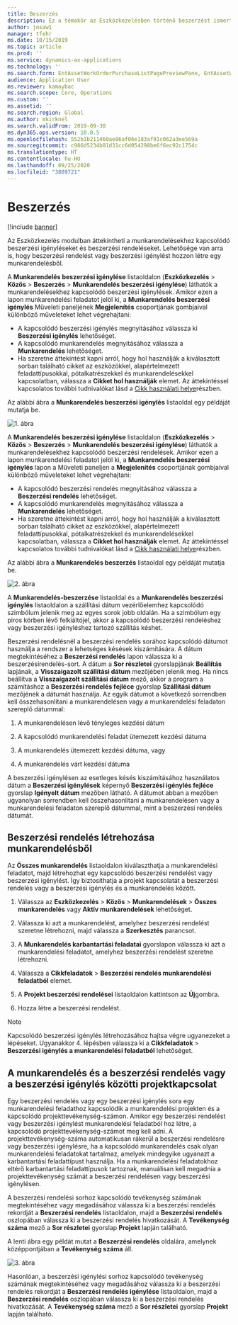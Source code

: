 ```yaml
---
title: Beszerzés
description: Ez a témakör az Eszközkezelésben történő beszerzést ismerteti.
author: josaw1
manager: tfehr
ms.date: 10/15/2019
ms.topic: article
ms.prod: ''
ms.service: dynamics-ax-applications
ms.technology: ''
ms.search.form: EntAssetWorkOrderPurchaseListPagePreviewPane, EntAssetWorkOrderPurchaseListPage, EntAssetWorkOrderPurchaseLineAmountInfoPart, EntAssetWorkOrderPurchReqListPage
audience: Application User
ms.reviewer: kamaybac
ms.search.scope: Core, Operations
ms.custom: ''
ms.assetid: ''
ms.search.region: Global
ms.author: mkirknel
ms.search.validFrom: 2019-09-30
ms.dyn365.ops.version: 10.0.5
ms.openlocfilehash: 552b1b211460ae86af06e183af91c062a3ee569a
ms.sourcegitcommit: c986d5234b81d31cc6d054298be6f6ec92c1754c
ms.translationtype: HT
ms.contentlocale: hu-HU
ms.lasthandoff: 09/25/2020
ms.locfileid: "3889721"
---
```

# <a name="procurement"></a>Beszerzés

[!include [banner](../../includes/banner.md)]

Az Eszközkezelés modulban áttekintheti a munkarendelésekhez kapcsolódó beszerzési igényléseket és beszerzési rendeléseket. Lehetősége van arra is, hogy beszerzési rendelést vagy beszerzési igénylést hozzon létre egy munkarendelésből.

A **Munkarendelés beszerzési igénylése** listaoldalon (**Eszközkezelés** > **Közös** > **Beszerzés** > **Munkarendelés beszerzési igénylése**) láthatók a munkarendelésekhez kapcsolódó beszerzési igénylések. Amikor ezen a lapon munkarendelési feladatot jelöl ki, a **Munkarendelés beszerzési igénylés** Műveleti paneljének **Megjelenítés** csoportjának gombjaival különböző műveleteket lehet végrehajtani:

- A kapcsolódó beszerzési igénylés megnyitásához válassza ki **Beszerzési igénylés** lehetőséget. 
- A kapcsolódó munkarendelés megnyitásához válassza a **Munkarendelés** lehetőséget.
- Ha szeretne áttekintést kapni arról, hogy hol használják a kiválasztott sorban található cikket az eszközökkel, alapértelmezett feladattípusokkal, pótalkatrészekkel és munkarendelésekkel kapcsolatban, válassza a **Cikket hol használják** elemet. Az áttekintéssel kapcsolatos további tudnivalókat lásd a [Cikk használati helye](../controlling-and-reporting/item-where-used.md)részben.

Az alábbi ábra a **Munkarendelés beszerzési igénylés** listaoldal egy példáját mutatja be.

![1. ábra](media/08-work-orders.png)


A **Munkarendelés beszerzési igénylése** listaoldalon (**Eszközkezelés** > **Közös** > **Beszerzés** > **Munkarendelés beszerzési igénylése**) láthatók a munkarendelésekhez kapcsolódó beszerzési rendelések. Amikor ezen a lapon munkarendelési feladatot jelöl ki, a **Munkarendelés beszerzési igénylés** lapon a Műveleti paneljen a **Megjelenítés** csoportjának gombjaival különböző műveleteket lehet végrehajtani:

- A kapcsolódó beszerzési rendelés megnyitásához válassza a **Beszerzési rendelés** lehetőséget. 
- A kapcsolódó munkarendelés megnyitásához válassza a **Munkarendelés** lehetőséget.
- Ha szeretne áttekintést kapni arról, hogy hol használják a kiválasztott sorban található cikket az eszközökkel, alapértelmezett feladattípusokkal, pótalkatrészekkel és munkarendelésekkel kapcsolatban, válassza a **Cikket hol használják** elemet. Az áttekintéssel kapcsolatos további tudnivalókat lásd a [Cikk használati helye](../controlling-and-reporting/item-where-used.md)részben.

Az alábbi ábra a **Munkarendelés beszerzés** listaoldal egy példáját mutatja be.

![2. ábra](media/09-work-orders.png)


A **Munkarendelés-beszerzése** listaoldal és a **Munkarendelés beszerzési igénylés** listaoldalon a szállítási dátum vezérlőelemhez kapcsolódó szimbólum jelenik meg az egyes sorok jobb oldalán. Ha a szimbólum egy piros körben lévő felkiáltójel, akkor a kapcsolódó beszerzési rendeléshez vagy beszerzési igényléshez tartozó szállítás késhet.

Beszerzési rendelésnél a beszerzési rendelés sorához kapcsolódó dátumot használja a rendszer a lehetséges késések kiszámítására. A dátum megtekintéséhez a **Beszerzési rendelés** lapon válassza ki a beszerzésirendelés-sort. A dátum a **Sor részletei** gyorslapjának **Beállítás** lapjának, a **Visszaigazolt szállítási dátum** mezőjében jelenik meg. Ha nincs beállítva a **Visszaigazolt szállítási dátum** mező, akkor a program a számításhoz a **Beszerzési rendelés fejléce** gyorslap **Szállítási dátum** mezőjének a dátumát használja. Az egyik dátumot a következő sorrendben kell összehasonlítani a munkarendelésen vagy a munkarendelési feladaton szereplő dátummal:

1. A munkarendelésen lévő tényleges kezdési dátum  

2. A kapcsolódó munkarendelési feladat ütemezett kezdési dátuma 

3. A munkarendelés ütemezett kezdési dátuma, vagy 

4. A munkarendelés várt kezdési dátuma 

A beszerzési igénylésen az esetleges késés kiszámításához használatos dátum a **Beszerzési igénylések** képernyő **Beszerzési igénylés fejléce** gyorslap **Igényelt dátum** mezőben látható. A dátumot abban a mezőben ugyanolyan sorrendben kell összehasonlítani a munkarendelésen vagy a munkarendelési feladaton szereplő dátummal, mint a beszerzési rendelés dátumát.


## <a name="create-a-purchase-order-from-a-work-order"></a>Beszerzési rendelés létrehozása munkarendelésből

Az **Összes munkarendelés** listaoldalon kiválaszthatja a munkarendelési feladatot, majd létrehozhat egy kapcsolódó beszerzési rendelést vagy beszerzési igénylést. Így biztosíthatja a projekt kapcsolatát a beszerzési rendelés vagy a beszerzési igénylés és a munkarendelés között.

1. Válassza az **Eszközkezelés** > **Közös** > **Munkarendelések** > **Összes munkarendelés** vagy **Aktív munkarendelések** lehetőséget.

2. Válassza ki azt a munkarendelést, amelyhez beszerzési rendelést szeretne létrehozni, majd válassza a **Szerkesztés** parancsot.

3. A **Munkarendelés karbantartási feladatai** gyorslapon válassza ki azt a munkarendelési feladatot, amelyhez beszerzési rendelést szeretne létrehozni.

4. Válassza a **Cikkfeladatok** > **Beszerzési rendelés munkarendelési feladatból** elemet.

5. A **Projekt beszerzési rendelései** listaoldalon kattintson az **Új**gombra.

6. Hozza létre a beszerzési rendelést.

>[!NOTE]
>Kapcsolódó beszerzési igénylés létrehozásához hajtsa végre ugyanezeket a lépéseket. Ugyanakkor 4. lépésben válassza ki a **Cikkfeladatok** > **Beszerzési igénylés a munkarendelési feladatból** lehetőséget.


## <a name="project-relation-between-work-order-and-purchase-order-or-purchase-requisition"></a>A munkarendelés és a beszerzési rendelés vagy a beszerzési igénylés közötti projektkapcsolat

Egy beszerzési rendelés vagy egy beszerzési igénylés sora egy munkarendelési feladathoz kapcsolódik a munkarendelési projekten és a kapcsolódó projekttevékenység-számon. Amikor egy beszerzési rendelést vagy beszerzési igénylést munkarendelési feladatból hoz létre, a kapcsolódó projekttevékenység-számot meg kell adni. A projekttevékenység-száma automatikusan rákerül a beszerzési rendelésre vagy beszerzési igénylésre, ha a kapcsolódó munkarendelés csak olyan munkarendelési feladatokat tartalmaz, amelyek mindegyike ugyanazt a karbantartási feladattípust használja. Ha a munkarendelési feladatokhoz eltérő karbantartási feladattípusok tartoznak, manuálisan kell megadnia a projekttevékenység számát a beszerzési rendelésen vagy beszerzési igénylésen.

A beszerzési rendelési sorhoz kapcsolódó tevékenység számának megtekintéséhez vagy megadásához válassza ki a beszerzési rendelés rekordját a **Beszerzési rendelés** listaoldalon, majd a **Beszerzési rendelés** oszlopában válassza ki a beszerzési rendelés hivatkozását. A **Tevékenység száma** mező a **Sor részletei** gyorslap **Projekt** lapján található.

A lenti ábra egy példát mutat a **Beszerzési rendelés** oldalára, amelynek középpontjában a **Tevékenység száma** áll.

![3. ábra](media/10-work-orders.png)

Hasonlóan, a beszerzési igénylési sorhoz kapcsolódó tevékenység számának megtekintéséhez vagy megadásához válassza ki a beszerzési rendelés rekordját a **Beszerzési rendelés igénylése** listaoldalon, majd a **Beszerzési rendelés** oszlopában válassza ki a beszerzési rendelés hivatkozását. A **Tevékenység száma** mező a **Sor részletei** gyorslap **Projekt** lapján található.

